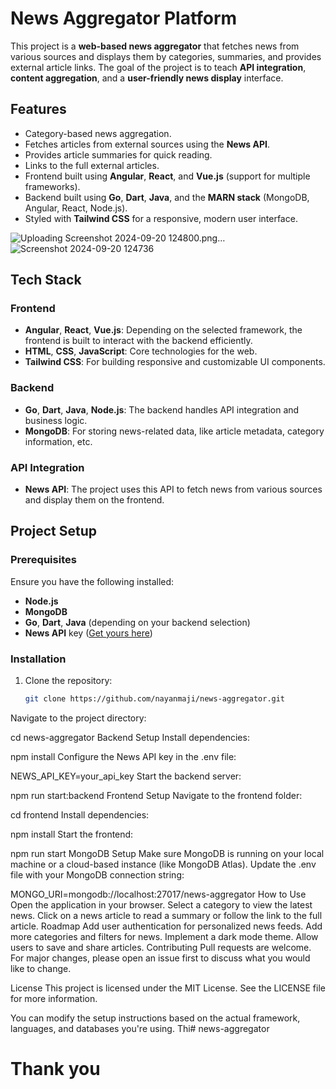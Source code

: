 # News Aggregator Platform

This project is a **web-based news aggregator** that fetches news from various sources and displays them by categories, summaries, and provides external article links. The goal of the project is to teach **API integration**, **content aggregation**, and a **user-friendly news display** interface.

## Features
- Category-based news aggregation.
- Fetches articles from external sources using the **News API**.
- Provides article summaries for quick reading.
- Links to the full external articles.
- Frontend built using **Angular**, **React**, and **Vue.js** (support for multiple frameworks).
- Backend built using **Go**, **Dart**, **Java**, and the **MARN stack** (MongoDB, Angular, React, Node.js).
- Styled with **Tailwind CSS** for a responsive, modern user interface.

![Uploading Screenshot 2024-09-20 124800.png…]()
![Screenshot 2024-09-20 124736](https://github.com/user-attachments/assets/c1c46cb4-0d51-44ec-8798-ff614c5a098f)


## Tech Stack
### Frontend
- **Angular**, **React**, **Vue.js**: Depending on the selected framework, the frontend is built to interact with the backend efficiently.
- **HTML**, **CSS**, **JavaScript**: Core technologies for the web.
- **Tailwind CSS**: For building responsive and customizable UI components.

### Backend
- **Go**, **Dart**, **Java**, **Node.js**: The backend handles API integration and business logic.
- **MongoDB**: For storing news-related data, like article metadata, category information, etc.

### API Integration
- **News API**: The project uses this API to fetch news from various sources and display them on the frontend.

## Project Setup
### Prerequisites
Ensure you have the following installed:
- **Node.js**
- **MongoDB**
- **Go**, **Dart**, **Java** (depending on your backend selection)
- **News API** key ([Get yours here](https://newsapi.org/))

### Installation
1. Clone the repository:
   ```bash
   git clone https://github.com/nayanmaji/news-aggregator.git
Navigate to the project directory:

cd news-aggregator
Backend Setup
Install dependencies:

npm install
Configure the News API key in the .env file:

NEWS_API_KEY=your_api_key
Start the backend server:

npm run start:backend
Frontend Setup
Navigate to the frontend folder:

cd frontend
Install dependencies:

npm install
Start the frontend:

npm run start
MongoDB Setup
Make sure MongoDB is running on your local machine or a cloud-based instance (like MongoDB Atlas).
Update the .env file with your MongoDB connection string:

MONGO_URI=mongodb://localhost:27017/news-aggregator
How to Use
Open the application in your browser.
Select a category to view the latest news.
Click on a news article to read a summary or follow the link to the full article.
Roadmap
 Add user authentication for personalized news feeds.
 Add more categories and filters for news.
 Implement a dark mode theme.
 Allow users to save and share articles.
Contributing
Pull requests are welcome. For major changes, please open an issue first to discuss what you would like to change.

License
This project is licensed under the MIT License. See the LICENSE file for more information.

You can modify the setup instructions based on the actual framework, languages, and databases you're using. Thi# news-aggregator

# Thank you 
